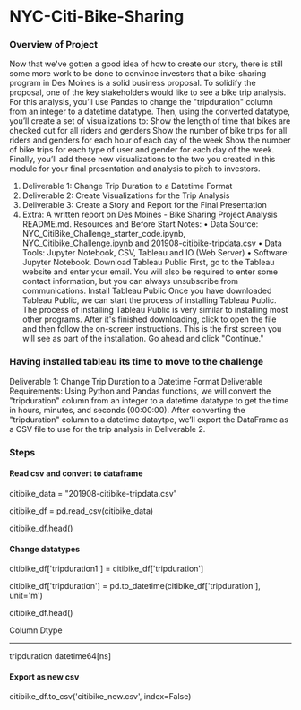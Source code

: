 # NYC-Citi-Bike-Sharing

### Overview of Project

Now that we've gotten a good idea of how to create our story, there is still some more work to be done to convince investors that a bike-sharing program in Des Moines is a solid business proposal. To solidify the proposal, one of the key stakeholders would like to see a bike trip analysis.
For this analysis, you’ll use Pandas to change the "tripduration" column from an integer to a datetime datatype. Then, using the converted datatype, you’ll create a set of visualizations to:
Show the length of time that bikes are checked out for all riders and genders Show the number of bike trips for all riders and genders for each hour of each day of the week Show the number of bike trips for each type of user and gender for each day of the week. Finally, you’ll add these new visualizations to the two you created in this module for your final presentation and analysis to pitch to investors.
1.	Deliverable 1: Change Trip Duration to a Datetime Format
2.	Deliverable 2: Create Visualizations for the Trip Analysis
3.	Deliverable 3: Create a Story and Report for the Final Presentation
4.	Extra: A written report on Des Moines - Bike Sharing Project Analysis README.md.
Resources and Before Start Notes:
•	Data Source: NYC_CitiBike_Challenge_starter_code.ipynb, NYC_Citibike_Challenge.ipynb and 201908-citibike-tripdata.csv
•	Data Tools: Jupyter Notebook, CSV, Tableau and IO (Web Server)
•	Software: Jupyter Notebook.
Download Tableau Public
First, go to the Tableau website and enter your email. You will also be required to enter some contact information, but you can always unsubscribe from communications.
Install Tableau Public
Once you have downloaded Tableau Public, we can start the process of installing Tableau Public. The process of installing Tableau Public is very similar to installing most other programs.
After it's finished downloading, click to open the file and then follow the on-screen instructions. This is the first screen you will see as part of the installation. Go ahead and click "Continue."

### Having installed tableau its time to move to the challenge

Deliverable 1:
Change Trip Duration to a Datetime Format
Deliverable Requirements:
Using Python and Pandas functions, we will convert the "tripduration" column from an integer to a datetime datatype to get the time in hours, minutes, and seconds (00:00:00). After converting the "tripduration" column to a datetime dataytpe, we’ll export the DataFrame as a CSV file to use for the trip analysis in Deliverable 2.

### Steps

#### Read csv and convert to dataframe

citibike_data = "201908-citibike-tripdata.csv"

citibike_df = pd.read_csv(citibike_data)

citibike_df.head()

#### Change datatypes

citibike_df['tripduration1'] = citibike_df['tripduration']

citibike_df['tripduration'] = pd.to_datetime(citibike_df['tripduration'], unit='m')

citibike_df.head()

Column                   Dtype  

---  ------                   -----     

tripduration             datetime64[ns]

#### Export as new csv

citibike_df.to_csv('citibike_new.csv', index=False)



 












